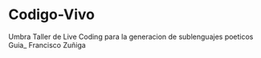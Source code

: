 # Codigo-Vivo
Umbra
Taller de Live Coding para la generacion de sublenguajes poeticos
Guia_ Francisco Zuñiga
